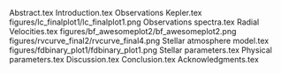 Abstract.tex
Introduction.tex
Observations   Kepler.tex
figures/lc_finalplot1/lc_finalplot1.png
Observations   spectra.tex
Radial Velocities.tex
figures/bf_awesomeplot2/bf_awesomeplot2.png
figures/rvcurve_final2/rvcurve_final4.png
Stellar atmosphere model.tex
figures/fdbinary_plot1/fdbinary_plot1.png
Stellar parameters.tex
Physical parameters.tex
Discussion.tex
Conclusion.tex
Acknowledgments.tex
